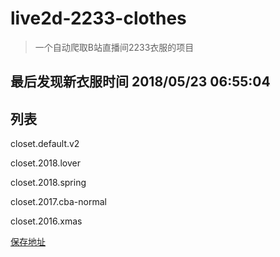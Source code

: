 # live2d-2233-clothes

> 一个自动爬取B站直播间2233衣服的项目

## 最后发现新衣服时间 2018/05/23 06:55:04

## 列表

closet.default.v2

closet.2018.lover

closet.2018.spring

closet.2017.cba-normal

closet.2016.xmas



[保存地址](./dist)